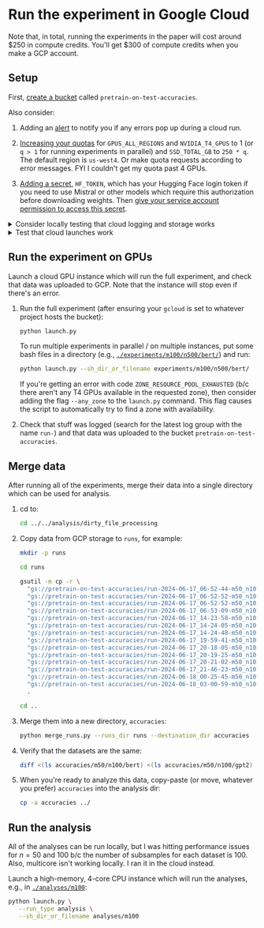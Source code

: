# Run the experiment in Google Cloud

Note that, in total, running the experiments in the paper will cost around $250 in
compute credits. You'll get $300 of compute credits when you make a GCP account.


## Setup

First, [create a bucket](https://cloud.google.com/storage/docs/creating-buckets) called
`pretrain-on-test-accuracies`.

Also consider:

1. Adding an [alert](https://cloud.google.com/monitoring/support/notification-options)
   to notify you if any errors pop up during a cloud run.

2. [Increasing your quotas](https://console.cloud.google.com/iam-admin/quotas) for
   `GPUS_ALL_REGIONS` and `NVIDIA_T4_GPUS` to 1 (or `q > 1` for running experiments in
   parallel) and `SSD_TOTAL_GB` to `250 * q`. The default region is `us-west4`. Or make
   quota requests according to error messages. FYI I couldn't get my quota past 4 GPUs.

3. [Adding a
   secret](https://cloud.google.com/secret-manager/docs/creating-and-accessing-secrets#secretmanager-create-secret-console),
   `HF_TOKEN`, which has your Hugging Face login token if you need to use Mistral or
   other models which require this authorization before downloading weights. Then [give
   your service account permission to access this
   secret](https://cloud.google.com/secret-manager/docs/access-control).


<details>
<summary>Consider locally testing that cloud logging and storage works</summary>

Run a mini experiment on your computer and check that data was uploaded to GCP.

1. Install the `gcp` requirements (at the repo root):

   ```bash
   python -m pip install ".[gcp]"
   ```

2. From the repo root, run the mini CPU test (after ensuring your `gcloud` is set to
   whatever project hosts the bucket):

   ```bash
   PRETRAIN_ON_TEST_CLOUD_PROVIDER="gcp" \
   PRETRAIN_ON_TEST_BUCKET_NAME="pretrain-on-test-accuracies" \
   ./experiment_mini.sh
   ```

3. Check that stuff was logged (search for the latest log group with the name `run-`)
   and that data was uploaded to the bucket `pretrain-on-test-accuracies`.

</details>

<details>
<summary>Test that cloud launches work</summary>

Launch a cloud instance which will run a mini experiment, and check that data was
uploaded to GCP.

1. Run the mini CPU test (after ensuring your `gcloud` is set to whatever project hosts
   the bucket):

   ```bash
   python launch.py --run_type cpu-test
   ```

2. Check that stuff was logged (search for the latest log group with the name `run-`)
   and that data was uploaded to the bucket `pretrain-on-test-accuracies`.

3. Consider deleting these logs:

   ```bash
   python delete_old_test_logs.py
   ```

</details>


## Run the experiment on GPUs

Launch a cloud GPU instance which will run the full experiment, and check that data was
uploaded to GCP. Note that the instance will stop even if there's an error.

1. Run the full experiment (after ensuring your `gcloud` is set to whatever project
   hosts the bucket):

   ```bash
   python launch.py
   ```

   To run multiple experiments in parallel / on multiple instances, put some bash files
   in a directory (e.g.,
   [`./experiments/m100/n500/bert/`](./experiments/m100/n500/bert/)) and run:

   ```bash
   python launch.py --sh_dir_or_filename experiments/m100/n500/bert/
   ```

   If you're getting an error with code `ZONE_RESOURCE_POOL_EXHAUSTED` (b/c there aren't
   any T4 GPUs available in the requested zone), then consider adding the flag
   `--any_zone` to the `launch.py` command. This flag causes the script to automatically
   try to find a zone with availability.

2. Check that stuff was logged (search for the latest log group with the name `run-`)
   and that data was uploaded to the bucket `pretrain-on-test-accuracies`.


## Merge data

After running all of the experiments, merge their data into a single directory which can
be used for analysis. 

1. cd to:

   ```bash
   cd ../../analysis/dirty_file_processing
   ```

2. Copy data from GCP storage to `runs`, for example:

   ```bash
   mkdir -p runs
   ```

   ```bash
   cd runs
   ```

   ```bash
   gsutil -m cp -r \
     "gs://pretrain-on-test-accuracies/run-2024-06-17_06-52-44-m50_n100_gpt2_4" \
     "gs://pretrain-on-test-accuracies/run-2024-06-17_06-52-52-m50_n100_gpt2_2" \
     "gs://pretrain-on-test-accuracies/run-2024-06-17_06-52-52-m50_n100_gpt2_5" \
     "gs://pretrain-on-test-accuracies/run-2024-06-17_06-53-09-m50_n100_gpt2_7" \
     "gs://pretrain-on-test-accuracies/run-2024-06-17_14-23-58-m50_n100_gpt2_6" \
     "gs://pretrain-on-test-accuracies/run-2024-06-17_14-24-05-m50_n100_gpt2_3" \
     "gs://pretrain-on-test-accuracies/run-2024-06-17_14-24-48-m50_n100_gpt2_1" \
     "gs://pretrain-on-test-accuracies/run-2024-06-17_19-59-41-m50_n100_bert_2" \
     "gs://pretrain-on-test-accuracies/run-2024-06-17_20-18-05-m50_n100_bert_4" \
     "gs://pretrain-on-test-accuracies/run-2024-06-17_20-19-25-m50_n100_bert_6" \
     "gs://pretrain-on-test-accuracies/run-2024-06-17_20-21-02-m50_n100_bert_5" \
     "gs://pretrain-on-test-accuracies/run-2024-06-17_21-46-23-m50_n100_bert_7" \
     "gs://pretrain-on-test-accuracies/run-2024-06-18_00-25-45-m50_n100_bert_1" \
     "gs://pretrain-on-test-accuracies/run-2024-06-18_03-00-59-m50_n100_bert_3" \
     .
   ```

   ```bash
   cd ..
   ```

3. Merge them into a new directory, `accuracies`:

   ```bash
   python merge_runs.py --runs_dir runs --destination_dir accuracies
   ```

4. Verify that the datasets are the same:

   ```bash
   diff <(ls accuracies/m50/n100/bert) <(ls accuracies/m50/n100/gpt2)
   ```

5. When you're ready to analyze this data, copy-paste (or move, whatever you prefer)
   `accuracies` into the analysis dir:

   ```bash
   cp -a accuracies ../
   ```


## Run the analysis

All of the analyses can be run locally, but I was hitting performance issues for $n =
50$ and $100$ b/c the number of subsamples for each dataset is $100$. Also, multicore
isn't working locally. I ran it in the cloud instead.

Launch a high-memory, 4-core CPU instance which will run the analyses, e.g., in
[`./analyses/m100`](./analyses/m100):

```bash
python launch.py \
   --run_type analysis \
   --sh_dir_or_filename analyses/m100
```
